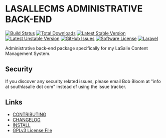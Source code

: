 # LASALLECMS ADMINISTRATIVE BACK-END

[![Build Status](https://img.shields.io/travis/lasallecms/lasallecms-l5-lasallecmsadmin-pkg/master.svg?style=flat-square)](https://travis-ci.org/lasallecms/lasallecms-l5-lasallecmsadmin-pkg)
[![Total Downloads](https://img.shields.io/packagist/dt/lasallecms/lasallecmsadmin.svg?style=flat-square)](https://packagist.org/packages/lasallecms/lasallecmsadmin)
[![Latest Stable Version](https://poser.pugx.org/lasallecms/lasallecmsadmin/v/stable.svg)](https://packagist.org/packages/lasallecms/lasallecmsadmin)
[![Latest Unstable Version](https://poser.pugx.org/lasallecms/lasallecmsadmin/v/unstable.svg)](https://packagist.org/packages/lasallecms/lasallecmsadmin)
[![GitHub Issues](https://img.shields.io/github/issues/lasallecms/lasallecms-l5-lasallecmsadmin-pkg.svg)](https://github.com/lasallecms/lasallecms-l5-lasallecmsadmin-pkg/issues)
[![Software License](https://img.shields.io/badge/license-GPLv3-brightgreen.svg?style=flat-square)](LICENSE.md)
[![Laravel](https://img.shields.io/badge/Laravel-v5.1-brightgreen.svg?style=flat-square)](http://laravel.com)

Administrative back-end package specifically for my LaSalle Content Management System. 


## Security

If you discover any security related issues, please email Bob Bloom at "info at southlasalle dot com" instead of using the issue tracker.


## Links

* [CONTRIBUTING](CONTRIBUTING.md)
* [CHANGELOG](CHANGELOG.md)
* [INSTALL](INSTALL.md)
* [GPLv3 License File](LICENSE.md)




